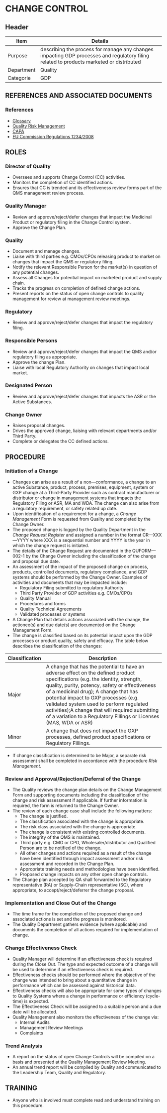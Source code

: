 # CHANGE CONTROL

## Header

|Item          |Details                                                                                                                 
|--------------|--------| 
|Purpose       |describing the process for manage any changes impacting GDP processes and regulatory filing related to products marketed or distributed                                                                                                                         
|Department    |Quality                                                                                                                 
|Categorie     |GDP                                                                                                                     

## REFERENCES AND ASSOCIATED DOCUMENTS

### References

* [Glossary][QEAIC]
* [Quality Risk Management][LBHIY]
* [CAPA][YUISV]
* [EU Commission Regulations 1234/2008][GDP Guidelines]

## ROLES

### Director of Quality
* Oversees and supports Change Control (CC) activities.
* Monitors the completion of CC identified actions.
* Ensures that CC is trended and its effectiveness review forms part of the QMS management review process.

### Quality Manager
* Review and approve/reject/defer changes that impact the Medicinal Product or regulatory filing in the Change Control system.
* Approve the Change Plan.

### Quality
* Document and manage changes.
* Liaise with third parties e.g. CMOs/CPOs releasing product to market on changes that impact the QMS or regulatory filing.
* Notify the relevant Responsible Person for the market(s) in question of any potential changes.
* Assess all Changes for potential impact on marketed product and supply chain.
* Tracks the progress on completion of defined change actions.
* Present reports on the status of open change controls to quality management for review at management review meetings.

### Regulatory
* Review and approve/reject/defer changes that impact the regulatory filing.

### Responsible Persons
* Review and approve/reject/defer changes that impact the QMS and/or regulatory filing as appropriate.
* Approve the change Plan.
* Liaise with local Regulatory Authority on changes that impact local market.

### Designated Person 
* Review and approve/reject/defer changes that impacts the ASR or the Active Substances.

### Change Owner
* Raises proposal changes. 
* Drives the approved change, liaising with relevant departments and/or Third Party.
* Complete or delegates the CC defined actions.

## PROCEDURE

### Initiation of a Change 
* Changes can arise as a result of a non—conformance, a change to an active Substance, product, process, premises, equipment, system or GXP change at a Third-Party Provider such as contract manufacturer or distributor or change in management systems that impacts the Regulatory Filing or ASR, MA and WDA. The change can also arise from a regulatory requirement, or safety related up date.
* Upon identification of a requirement for a change, a *Change Management* Form is requested from Quality and completed by the Change Owner.
* The proposed change is logged by the Quality Department in the *Change Request Register* and assigned a number in the format CR—XXX—YYYY where XXX is a sequential number and YYYY is the year in which the change request is initiated.
* The details of the Change Request are documented in the QUFORM—002-1 by the Change Owner including the classification of the change and proposal due date.
* An assessment of the impact of the proposed change on process, products, controlled documents, regulatory compliance, and GDP systems should be performed by the Change Owner. Examples of activities and documents that may be impacted include:
  * Regulatory Filing submitted to regulatory Authority
  * Third Party Provider of GDP activities e.g. CMOs/CPOs
  * Quality Manual
  * Procedures and forms
  * Quality Technical Agreements
  * Validated processes or systems
* A Change Plan that details actions associated with the change, the actionee(s) and due date(s) are documented on the Change Management Form.
* The change is classified based on its potential impact upon the GDP processes or product quality, safety and efficacy. The table below describes the classification of the changes:

|Classification     |Description                                                                                             |
|-------------------|--------------------------------------------------------------------------------------------------------|
|Major              |A change that has the potential to have an adverse effect on the defined  product specifications (e.g. the identity, strength, quality, purity, potency, safety or effectiveness of a medicinal drug); A change that has potential impact to GXP processes (e.g. validated system used to perform regulated activities);A change that will required submitting of a variation to a Regulatory Fillings or Licenses (MAS, WDA or ASR)                                                                              |
|Minor              |A change that does not impact the GXP processes, defined product specifications or Regulatory Fillings. |           

* If change classification is determined to be Major, a separate risk assessment shall be completed in accordance with the procedure *Risk Management*.

### Review and Approval/Rejection/Deferral of the Change
* The Quality reviews the change plan details on the Change Management Form and supporting documents including the classification of the change and risk assessment if applicable. If further information is required, the form is returned to the Change Owner.
* The review of each change case shall include the following matters:
  * The change is justified.
  * The classification associated with the change is appropriate.
  * The risk class associated with the change is appropriate.
  * The change is consistent with existing controlled documents.
  * The integrity of the QMS is maintained.
  * Third party e.g. CMO or CPO, Wholesaler/distributor and Qualified Person are to be notified of the change.
  * All other changes and actions required as a result of the change have been identified through impact assessment and/or risk assessment and recorded in the Change Plan.
  * Appropriate training needs and methodologies have been identified.
  * Proposed change impacts on any other open change controls.
* The Change plan accepted by QA shall forwarded to the Regulatory representative (RA) or Supply-Chain representative (SC), where appropriate, to accept/reject/deferrer the change proposal.

### Implementation and Close Out of the Change
* The time frame for the completion of the proposed change and associated actions is set and the progress is monitored.
* The Quality Department gathers evidence (where applicable) and documents the completion of all actions required for implementation of change. 

### Change Effectiveness Check
* Quality Manager will determine if an effectiveness check is required during the Close Out. The type and expected outcome of a change will be used to determine if an effectiveness check is required.
* Effectiveness checks should be performed where the objective of the change was intended to bring about a quantitative change in performance which can be assessed against historical data.
* Effectiveness checks will also be appropriate for some types of changes to Quality Systems where a change in performance or efficiency (cycle-time) is expected. 
* The Effectiveness Check will be assigned to a suitable person and a due date will be allocated. 
* Quality Management also monitors the effectiveness of the change via:
  * Internal Audits
  * Management Review Meetings
  * Complaints

### Trend Analysis
* A report on the status of open Change Controls will be compiled on a basis and presented at the Quality Management Review Meeting. 
* An annual trend report will be compiled by Quality and communicated to the Leadership Team, Quality and Regulatory.

## TRAINING 
* Anyone who is involved must complete read and understand training on this procedure.

[GMP Guidelines]: https://ec.europa.eu/health/documents/eudralex/vol-4_en]
[GDP Guidelines]: https://eur-lex.europa.eu/LexUriServ/LexUriServ.do?uri=OJ:C:2013:343:0001:0014:EN:PDF
[AMXWS]: /procedures/Procedure_GDP_AMXWS_Management_of_Standard_Operating_Procedures.md
[XIDEX]: /procedures/Procedure_GDP_XIDEX_Responsible_Person.md
[BWRPX]: /procedures/Procedure_GDP_BWRPX_Documentation_Control.md
[XCEUG]: /procedures/Procedure_GDP_XCEUG_Deviations.md
[UYNEF]: /procedures/Procedure_GDP_UYNEF_Change_control.md
[OZCFN]: /procedures/Procedure_GDP_OZCFN_Management_review_and_monitoring.md
[LBHIY]: /procedures/Procedure_GDP_LBHIY_Quality_Risk_Management.md
[ZWJPR]: /procedures/Procedure_GDP_ZWJPR_Training.md
[VQICE]: /procedures/Procedure_GDP_VQICE_Receipt_of_medicinal_products.md
[AGTXC]: /procedures/Procedure_GDP_AGTXC_Establishing_the_authority_of_suppliers_to_supply_medicinal_products.md
[ZIWKI]: /procedures/Procedure_GDP_ZIWKI_Customer_complaints.md
[VOZWP]: /procedures/Procedure_GDP_VOZWP_Recall_procedure.md
[HBQIN]: /procedures/Procedure_GDP_HBQIN_Outsourced_activities.md
[GMQHI]: /procedures/Procedure_GDP_GMQHI_Self-inspections.md
[VTOMR]: /procedures/Procedure_GDP_VTOMR_Falsified_Medicinal_Products.md
[BMAXZ]: /procedures/Procedure_GDP_BMAXZ_Medicinal_Product_Returns.md
[YUISV]: /procedures/Procedure_GDP_YUISV_CAPA.md
[QEAIC]: /procedures/Document_QEAIC_Glossary.md
[GGNHM]: /procedures/Procedure_GDP_GGNHM_Reporting_of_Adverse_Events.md
